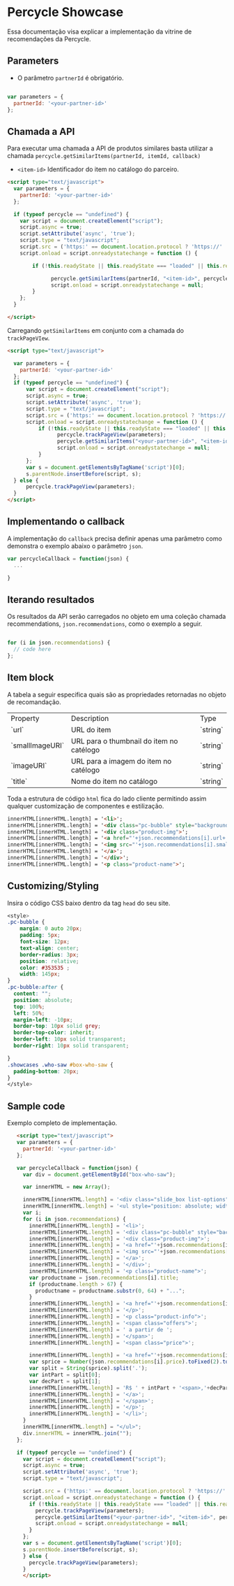 # Percycle Showcase

Essa documentação visa explicar a implementação da vitrine de recomendações da Percycle.

## Parameters



* O parâmetro `partnerId` é obrigatório.

```javascript

var parameters = {
  partnerId: '<your-partner-id>'
};

```

## Chamada a API

Para executar uma chamada a API de produtos similares basta utilizar a chamada
`percycle.getSimilarItems(partnerId, itemId, callback)`

* `<item-id>` Identificador do item no catálogo do parceiro.

```html
<script type="text/javascript">
  var parameters = {
    partnerId: '<your-partner-id>'
  };

  if (typeof percycle == "undefined") {
    var script = document.createElement("script");
    script.async = true;
    script.setAttribute('async', 'true');
    script.type = "text/javascript";
    script.src = ('https:' == document.location.protocol ? 'https://' : 'http://') + "www.percycle.com/api/percycle.js";
    script.onload = script.onreadystatechange = function () {

        if (!this.readyState || this.readyState === "loaded" || this.readyState === "complete") {

              percycle.getSimilarItems(partnerId, "<item-id>", percycleCallback);
              script.onload = script.onreadystatechange = null;
        }
    };
  }

</script>
```
Carregando `getSimilarItems` em conjunto com a chamada do `trackPageVIew`.

```html
<script type="text/javascript">

  var parameters = {
    partnerId: '<your-partner-id>'
  };
  if (typeof percycle == "undefined") {
      var script = document.createElement("script");
      script.async = true;
      script.setAttribute('async', 'true');
      script.type = "text/javascript";
      script.src = ('https:' == document.location.protocol ? 'https://' : 'http://') + "www.percycle.com/api/percycle.js";
      script.onload = script.onreadystatechange = function () {
          if (!this.readyState || this.readyState === "loaded" || this.readyState === "complete") {
                percycle.trackPageView(parameters);
                percycle.getSimilarItems("<your-partner-id>", "<item-id>", percycleCallback);
                script.onload = script.onreadystatechange = null;
          }
      };
      var s = document.getElementsByTagName('script')[0];
      s.parentNode.insertBefore(script, s);
  } else {
      percycle.trackPageView(parameters);
  }
</script>
```

## Implementando o callback

A implementação do `callback` precisa definir apenas uma parâmetro como demonstra o exemplo abaixo o parâmetro `json`.

```javascript
var percycleCallback = function(json) {
  ...

}
```

## Iterando resultados

Os resultados da API serão carregados no objeto em uma coleção chamada recommendations,  `json.recommendations`, como o exemplo a seguir.

```javascript

for (i in json.recommendations) {
  // code here
};

```




## Item block

A tabela a seguir especifica quais são as propriedades retornadas no objeto de recomandação.

<table width="100%">
  <tr>
    <td>Property</td><td>Description</td><td>Type</td>
  </tr>
  <tr>
    <td>`url`</td><td>URL do item</td><td>`string`</td>
  </tr>
  <tr>
    <td>`smallImageURI`</td><td>URL para o thumbnail do item no catélogo</td><td>`string`</td>
  </tr>
  <tr>
  <td>`imageURI`</td><td>URL para a imagem do item no catélogo</td><td>`string`</td>
  </tr>
  <tr>
  <td>`title`</td><td>Nome do item no catálogo</td><td>`string`</td>
  </tr>
<table>

Toda a estrutura de código `html` fica do lado cliente permitindo assim qualquer customização de componentes e estilização.

```html
innerHTML[innerHTML.length] = '<li>';
innerHTML[innerHTML.length] = '<div class="pc-bubble" style="background: #EFF1EE ; border-color: #EFF1EE ;"><b>'+Math.round(json.recommendations[i].confidence * 100)+'%</b> se interessaram</div>';
innerHTML[innerHTML.length] = '<div class="product-img">';
innerHTML[innerHTML.length] = '<a href="'+json.recommendations[i].url+'"  onclick="Zoom.Trackers.trackGoogleAnalyticsEvent(\'Interact-\'+Zoom.Context.get(\'current_page_type\'), Click-Vitrine-Quem-Viu-celular, Clique-vitrine-quem-viu-imagem);">';
innerHTML[innerHTML.length] = '<img src="'+json.recommendations[i].smallImageURI+'" title="'+json.recommendations[i].title+'"/>'
innerHTML[innerHTML.length] = '</a>';
innerHTML[innerHTML.length] = '</div>';
innerHTML[innerHTML.length] = '<p class="product-name">';
```

## Customizing/Styling

Insira o código CSS baixo dentro da tag `head` do seu site.

```css
<style>
.pc-bubble {
    margin: 0 auto 20px;
    padding: 5px;
    font-size: 12px;
    text-align: center;
    border-radius: 3px;
    position: relative;
    color: #353535 ;
    width: 145px;
}
.pc-bubble:after {
  content: "";
  position: absolute;
  top: 100%;
  left: 50%;
  margin-left: -10px;
  border-top: 10px solid grey;
  border-top-color: inherit;
  border-left: 10px solid transparent;
  border-right: 10px solid transparent;

}
.showcases .who-saw #box-who-saw {
  padding-bottom: 20px;
}
</style>
```

## Sample code

Exemplo completo de implementação.

```html
   <script type="text/javascript">
   var parameters = {
     partnerId: '<your-partner-id>'
   };

   var percycleCallback = function(json) {
     var div = document.getElementById("box-who-saw");

     var innerHTML = new Array();

     innerHTML[innerHTML.length] = '<div class="slide_box list-options" style="position: relative;">';
     innerHTML[innerHTML.length] = '<ul style="position: absolute; width: 2970px; right: -2078px;">';
     var i;
     for (i in json.recommendations) {
       innerHTML[innerHTML.length] = '<li>';
       innerHTML[innerHTML.length] = '<div class="pc-bubble" style="background: #EFF1EE ; border-color: #EFF1EE ;"><b>'+Math.round(json.recommendations[i].confidence * 100)+'%</b> se interessaram</div>';
       innerHTML[innerHTML.length] = '<div class="product-img">';
       innerHTML[innerHTML.length] = '<a href="'+json.recommendations[i].url+'"  onclick="Zoom.Trackers.trackGoogleAnalyticsEvent(\'Interact-\'+Zoom.Context.get(\'current_page_type\'), Click-Vitrine-Quem-Viu-celular, Clique-vitrine-quem-viu-imagem);">';
       innerHTML[innerHTML.length] = '<img src="'+json.recommendations[i].smallImageURI+'" title="'+json.recommendations[i].title+'"/>'
       innerHTML[innerHTML.length] = '</a>';
       innerHTML[innerHTML.length] = '</div>';
       innerHTML[innerHTML.length] = '<p class="product-name">';
       var productname = json.recommendations[i].title;
       if (productname.length > 67) {
         productname = productname.substr(0, 64) + "...";
       }
       innerHTML[innerHTML.length] = '<a href="'+json.recommendations[i].url+'"  onclick="Zoom.Trackers.trackGoogleAnalyticsEvent(\'Interact-\'+Zoom.Context.get(\'current_page_type\'), \'Click-Vitrine-Quem-Viu-celular\', \'Quem-Viu-Click-nome-produto\');">'+productname+'</a>';
       innerHTML[innerHTML.length] = '</p>';
       innerHTML[innerHTML.length] = '<p class="product-info">';
       innerHTML[innerHTML.length] = '<span class="offers">';
       innerHTML[innerHTML.length] = ' a partir de ';
       innerHTML[innerHTML.length] = '</span>';
       innerHTML[innerHTML.length] = '<span class="price">';

       innerHTML[innerHTML.length] = '<a href="'+json.recommendations[i].url+'" onclick="trackGoogleAnalyticsEvent(\'Interact-\'+Zoom.Context.get(\'current_page_type\')+\'\', \'\'Click-Vitrine-Quem-Viu-celular\'\', \'Quem-Viu-Click-preço\');">';
       var sprice = Number(json.recommendations[i].price).toFixed(2).toString();
       var split = String(sprice).split('.');
       var intPart = split[0];
       var decPart = split[1];
       innerHTML[innerHTML.length] = 'R$ ' + intPart + '<span>,'+decPart+'</span>';
       innerHTML[innerHTML.length] = '</a>';
       innerHTML[innerHTML.length] = '</span>';
       innerHTML[innerHTML.length] = '</p>';
       innerHTML[innerHTML.length] = '</li>';
     }
     innerHTML[innerHTML.length] = "</ul>";
     div.innerHTML = innerHTML.join("");
   };

   if (typeof percycle == "undefined") {
     var script = document.createElement("script");
     script.async = true;
     script.setAttribute('async', 'true');
     script.type = "text/javascript";

     script.src = ('https:' == document.location.protocol ? 'https://' : 'http://') + "www.percycle.com/api/percycle.js";
     script.onload = script.onreadystatechange = function () {
       if (!this.readyState || this.readyState === "loaded" || this.readyState === "complete") {
         percycle.trackPageView(parameters);
         percycle.getSimilarItems("<your-partner-id>", "<item-id>", percycleCallback);
         script.onload = script.onreadystatechange = null;
       }
     };
     var s = document.getElementsByTagName('script')[0];
     s.parentNode.insertBefore(script, s);
     } else {
       percycle.trackPageView(parameters);
     }
     </script>
```
